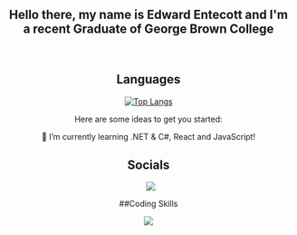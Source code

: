 <div align="center">

  ## Hello there, my name is Edward Entecott and I'm a recent Graduate of George Brown College

<br>

## Languages

[![Top Langs](https://github-readme-stats.vercel.app/api/top-langs/?username=anuraghazra&layout=compact)](https://github.com/anuraghazra/github-readme-stats)

Here are some ideas to get you started:

 🌱 I’m currently learning .NET & C#, React and JavaScript!

## Socials
<div>
  <a style="margin-left: 7px;"  target="_blank" href="https://www.linkedin.com/in/edward-entecott-a3507198/">
  <img src="https://img.shields.io/badge/linkedin-%230077B5.svg?style=for-the-badge&logo=linkedin&logoColor=white)"></a>
</div>

##Coding Skills

<img src="https://img.shields.io/badge/html5-%23E34F26.svg?style=for-the-badge&logo=html5&logoColor=white">
